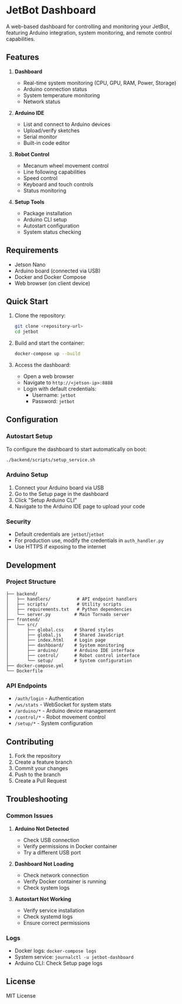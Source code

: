 # JetBot Dashboard

A web-based dashboard for controlling and monitoring your JetBot, featuring Arduino integration, system monitoring, and remote control capabilities.

## Features

1. **Dashboard**
   - Real-time system monitoring (CPU, GPU, RAM, Power, Storage)
   - Arduino connection status
   - System temperature monitoring
   - Network status

2. **Arduino IDE**
   - List and connect to Arduino devices
   - Upload/verify sketches
   - Serial monitor
   - Built-in code editor

3. **Robot Control**
   - Mecanum wheel movement control
   - Line following capabilities
   - Speed control
   - Keyboard and touch controls
   - Status monitoring

4. **Setup Tools**
   - Package installation
   - Arduino CLI setup
   - Autostart configuration
   - System status checking

## Requirements

- Jetson Nano
- Arduino board (connected via USB)
- Docker and Docker Compose
- Web browser (on client device)

## Quick Start

1. Clone the repository:
   ```bash
   git clone <repository-url>
   cd jetbot
   ```

2. Build and start the container:
   ```bash
   docker-compose up --build
   ```

3. Access the dashboard:
   - Open a web browser
   - Navigate to `http://<jetson-ip>:8888`
   - Login with default credentials:
     - Username: `jetbot`
     - Password: `jetbot`

## Configuration

### Autostart Setup

To configure the dashboard to start automatically on boot:

```bash
./backend/scripts/setup_service.sh
```

### Arduino Setup

1. Connect your Arduino board via USB
2. Go to the Setup page in the dashboard
3. Click "Setup Arduino CLI"
4. Navigate to the Arduino IDE page to upload your code

### Security

- Default credentials are `jetbot`/`jetbot`
- For production use, modify the credentials in `auth_handler.py`
- Use HTTPS if exposing to the internet

## Development

### Project Structure

```
├── backend/
│   ├── handlers/          # API endpoint handlers
│   ├── scripts/           # Utility scripts
│   ├── requirements.txt   # Python dependencies
│   └── server.py         # Main Tornado server
├── frontend/
│   └── src/
│       ├── global.css    # Shared styles
│       ├── global.js     # Shared JavaScript
│       ├── index.html    # Login page
│       ├── dashboard/    # System monitoring
│       ├── arduino/      # Arduino IDE interface
│       ├── control/      # Robot control interface
│       └── setup/        # System configuration
├── docker-compose.yml
└── Dockerfile
```

### API Endpoints

- `/auth/login` - Authentication
- `/ws/stats` - WebSocket for system stats
- `/arduino/*` - Arduino device management
- `/control/*` - Robot movement control
- `/setup/*` - System configuration

## Contributing

1. Fork the repository
2. Create a feature branch
3. Commit your changes
4. Push to the branch
5. Create a Pull Request

## Troubleshooting

### Common Issues

1. **Arduino Not Detected**
   - Check USB connection
   - Verify permissions in Docker container
   - Try a different USB port

2. **Dashboard Not Loading**
   - Check network connection
   - Verify Docker container is running
   - Check system logs

3. **Autostart Not Working**
   - Verify service installation
   - Check systemd logs
   - Ensure correct permissions

### Logs

- Docker logs: `docker-compose logs`
- System service: `journalctl -u jetbot-dashboard`
- Arduino CLI: Check Setup page logs

## License

MIT License